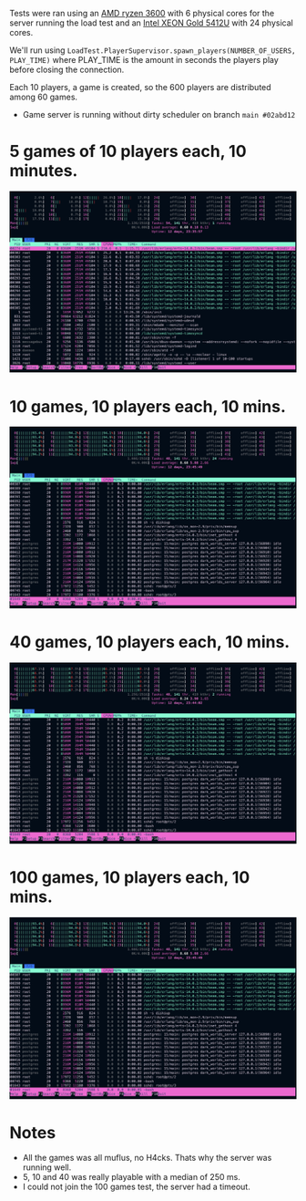 Tests were ran using an [AMD ryzen 3600](https://www.amd.com/en/support/cpu/amd-ryzen-processors/amd-ryzen-5-desktop-processors/amd-ryzen-5-3600) with 6 physical cores for the server running the load test and an [Intel XEON Gold 5412U](https://www.intel.la/content/www/xl/es/products/sku/232374/intel-xeon-gold-5412u-processor-45m-cache-2-10-ghz/specifications.html) with 24 physical cores.

We'll run using
`LoadTest.PlayerSupervisor.spawn_players(NUMBER_OF_USERS, PLAY_TIME)` where
PLAY_TIME is the amount in seconds the players play before closing the
connection.

Each 10 players, a game is created, so the 600 players are distributed among 60 games.

- Game server is running without dirty scheduler on branch `main #02abd12`


# 5 games of 10 players each, 10 minutes.

![Htop during Load Test](img/5_games_10_min.png)

# 10 games, 10 players each, 10 mins.

![Htop during Load Test](img/100_games_10_min.png)

# 40 games, 10 players each, 10 mins.

![Htop during Load Test](img/40_games_10_min.png)


# 100 games, 10 players each, 10 mins.

![Htop during Load Test](img/100_games_10_min.png)

# Notes

- All the games was all muflus, no H4cks. Thats why the server was running well.
- 5, 10 and 40 was really playable with a median of 250 ms.
- I could not join the 100 games test, the server had a timeout.
